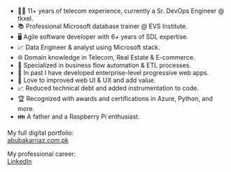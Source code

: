 - 👨‍💼 11+ years of telecom experience, currently a Sr. DevOps Engineer @ tkxel.
- 📚 Professional Microsoft database trainer @ EVS Institute.
- 🖥️ Agile software developer with 6+ years of SDL expertise.
- 📈 Data Engineer & analyst using Microsoft stack.
- 🌐 Domain knowledge in Telecom, Real Estate & E-commerce.
- 🤖 Specialized in business flow automation & ETL processes.
- 📱 In past I have developed enterprise-level progressive web apps.
- 💼 Love to improved web UI & UX and add value.
- 📈 Reduced technical debt and added instrumentation to code.
- 🏆 Recognized with awards and certifications in Azure, Python, and more.
- 👪 A father and a Raspberry Pi enthusiast.

My full digital portfolio:  
[abubakarriaz.com.pk](https://abubakarriaz.com.pk)

My professional career:  
[LinkedIn](https://www.linkedin.com/in/mabubakarriaz/)
